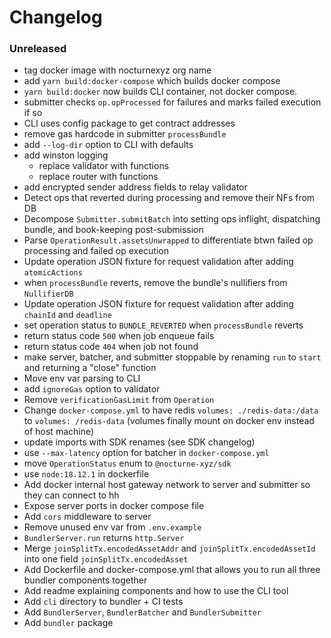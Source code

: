 # Changelog

### Unreleased

- tag docker image with nocturnexyz org name
- add `yarn build:docker-compose` which builds docker compose
- `yarn build:docker` now builds CLI container, not docker compose. 
- submitter checks `op.opProcessed` for failures and marks failed execution if so
- CLI uses config package to get contract addresses
- remove gas hardcode in submitter `processBundle`
- add `--log-dir` option to CLI with defaults
- add winston logging
  - replace validator with functions
  - replace router with functions
- add encrypted sender address fields to relay validator
- Detect ops that reverted during processing and remove their NFs from DB
- Decompose `Submitter.submitBatch` into setting ops inflight, dispatching bundle, and book-keeping post-submission
- Parse `OperationResult.assetsUnwrapped` to differentiate btwn failed op processing and failed op execution
- Update operation JSON fixture for request validation after adding `atomicActions`
- when `processBundle` reverts, remove the bundle's nullifiers from `NullifierDB`
- Update operation JSON fixture for request validation after adding `chainId` and `deadline`
- set operation status to `BUNDLE_REVERTED` when `processBundle` reverts
- return status code `500` when job enqueue fails
- return status code `404` when job not found
- make server, batcher, and submitter stoppable by renaming `run` to `start` and returning a "close" function
- Move env var parsing to CLI
- add `ignoreGas` option to validator
- Remove `verificationGasLimit` from `Operation`
- Change `docker-compose.yml` to have redis `volumes: ./redis-data:/data` to `volumes: /redis-data` (volumes finally mount on docker env instead of host machine)
- update imports with SDK renames (see SDK changelog)
- use `--max-latency` option for batcher in `docker-compose.yml`
- move `OperationStatus` enum to `@nocturne-xyz/sdk`
- use `node:18.12.1` in dockerfile
- Add docker internal host gateway network to server and submitter so they can connect to hh
- Expose server ports in docker compose file
- Add `cors` middleware to server
- Remove unused env var from `.env.example`
- `BundlerServer.run` returns `http.Server`
- Merge `joinSplitTx.encodedAssetAddr` and `joinSplitTx.encodedAssetId` into one field `joinSplitTx.encodedAsset`
- Add Dockerfile and docker-compose.yml that allows you to run all three bundler components together
- Add readme explaining components and how to use the CLI tool
- Add `cli` directory to bundler + CI tests
- Add `BundlerServer`, `BundlerBatcher` and `BundlerSubmitter`
- Add `bundler` package
